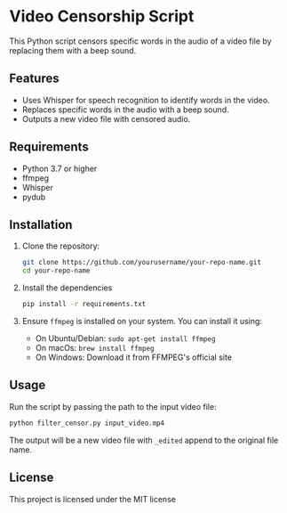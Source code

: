 # Video Censorship Script

This Python script censors specific words in the audio of a video file by replacing them with a beep sound.

## Features

- Uses Whisper for speech recognition to identify words in the video.
- Replaces specific words in the audio with a beep sound.
- Outputs a new video file with censored audio.

## Requirements

- Python 3.7 or higher
- ffmpeg
- Whisper
- pydub

## Installation

1. Clone the repository:

   ```bash
   git clone https://github.com/yourusername/your-repo-name.git
   cd your-repo-name
   ```

2. Install the dependencies

   ```bash
   pip install -r requirements.txt
   ```

3. Ensure `ffmpeg` is installed on your system. You can install it using:
   - On Ubuntu/Debian: `sudo apt-get install ffmpeg`
   - On macOs: `brew install ffmpeg`
   - On Windows: Download it from FFMPEG's official site

## Usage

Run the script by passing the path to the input video file:

```bash
python filter_censor.py input_video.mp4
```

The output will be a new video file with `_edited` append to the original file name.

## License

This project is licensed under the MIT license

